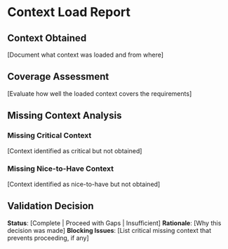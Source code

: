 # Context Load Report

## Context Obtained
[Document what context was loaded and from where]

## Coverage Assessment  
[Evaluate how well the loaded context covers the requirements]

## Missing Context Analysis
### Missing Critical Context
[Context identified as critical but not obtained]

### Missing Nice-to-Have Context
[Context identified as nice-to-have but not obtained]

## Validation Decision
**Status**: [Complete | Proceed with Gaps | Insufficient]
**Rationale**: [Why this decision was made]
**Blocking Issues**: [List critical missing context that prevents proceeding, if any]